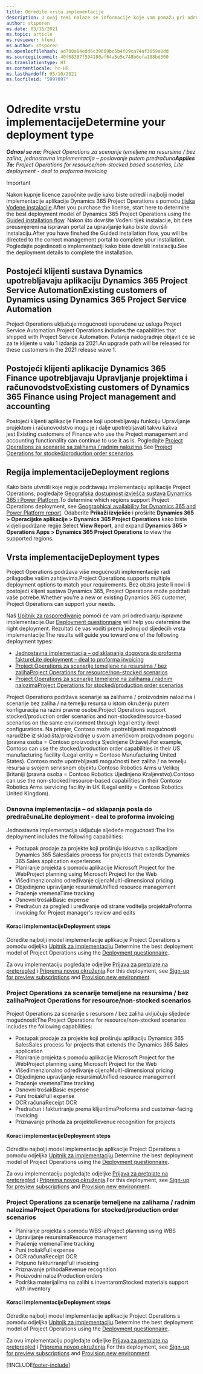 ```yaml
---
title: Odredite vrstu implementacije
description: U ovoj temi nalaze se informacije koje vam pomažu pri određivanju ispravne vrste implementacije projektnih operacija za vašu tvrtku.
author: stsporen
ms.date: 03/15/2021
ms.topic: article
ms.reviewer: kfend
ms.author: stsporen
ms.openlocfilehash: ad700a84edd6c39609bc5b4f09ca74af3059a0dd
ms.sourcegitcommit: 40f68387f594180af64a5e5c748b6efa188bd300
ms.translationtype: HT
ms.contentlocale: hr-HR
ms.lasthandoff: 05/10/2021
ms.locfileid: "5997097"
---
```

# <a name="determine-your-deployment-type"></a><span data-ttu-id="9a851-103">Odredite vrstu implementacije</span><span class="sxs-lookup"><span data-stu-id="9a851-103">Determine your deployment type</span></span>

<span data-ttu-id="9a851-104">_**Odnosi se na:** Project Operations za scenarije temeljene na resursima / bez zaliha, jednostavna implementacija – poslovanje putem predračuna_</span><span class="sxs-lookup"><span data-stu-id="9a851-104">_**Applies To:** Project Operations for resource/non-stocked based scenarios, Lite deployment - deal to proforma invoicing_</span></span>

> [!IMPORTANT]
> <span data-ttu-id="9a851-105">Nakon kupnje licence započnite ovdje kako biste odredili najbolji model implementacije aplikacije Dynamics 365 Project Operations s pomoću [tijeka Vođene instalacije](https://aka.ms/provisionprojectoperations).</span><span class="sxs-lookup"><span data-stu-id="9a851-105">After you purchase the license, start here to determine the best deployment model of Dynamics 365 Project Operations using the [Guided installation flow](https://aka.ms/provisionprojectoperations).</span></span>
> <span data-ttu-id="9a851-106">Nakon što dovršite Vođeni tijek instalacije, bit ćete preusmjereni na ispravan portal za upravljanje kako biste dovršili instalaciju.</span><span class="sxs-lookup"><span data-stu-id="9a851-106">After you have finshed the Guided installation flow, you will be directed to the correct management portal to complete your installation.</span></span> <span data-ttu-id="9a851-107">Pogledajte pojedinosti o implementaciji kako biste dovršili instalaciju.</span><span class="sxs-lookup"><span data-stu-id="9a851-107">See the deployment details to complete the installation.</span></span>


## <a name="existing-customers-of-dynamics-using-dynamics-365-project-service-automation"></a><span data-ttu-id="9a851-108">Postojeći klijenti sustava Dynamics upotrebljavaju aplikaciju Dynamics 365 Project Service Automation</span><span class="sxs-lookup"><span data-stu-id="9a851-108">Existing customers of Dynamics using Dynamics 365 Project Service Automation</span></span>
<span data-ttu-id="9a851-109">Project Operations uključuje mogućnosti isporučene uz uslugu Project Service Automation.</span><span class="sxs-lookup"><span data-stu-id="9a851-109">Project Operations includes the capabilities that shipped with Project Service Automation.</span></span> <span data-ttu-id="9a851-110">Putanja nadogradnje objavit će se za te klijente u valu 1 izdanja za 2021.</span><span class="sxs-lookup"><span data-stu-id="9a851-110">An upgrade path will be released for these customers in the 2021 release wave 1.</span></span>

## <a name="existing-customers-of-dynamics-365-finance-using-project-management-and-accounting"></a><span data-ttu-id="9a851-111">Postojeći klijenti aplikacije Dynamics 365 Finance upotrebljavaju Upravljanje projektima i računovodstvo</span><span class="sxs-lookup"><span data-stu-id="9a851-111">Existing customers of Dynamics 365 Finance using Project management and accounting</span></span> 

<span data-ttu-id="9a851-112">Postojeći klijenti aplikacije Finance koji upotrebljavaju funkciju Upravljanje projektom i računovodstvo mogu je i dalje upotrebljavati takvu kakva jest.</span><span class="sxs-lookup"><span data-stu-id="9a851-112">Existing customers of Finance who use the Project management and accounting functionality can continue to use it as is.</span></span> <span data-ttu-id="9a851-113">Pogledajte [Project Operations za scenarije sa zalihama / radnim nalozima](#pma).</span><span class="sxs-lookup"><span data-stu-id="9a851-113">See [Project Operations for stocked/production order scenarios](#pma).</span></span>


## <a name="deployment-regions"></a><span data-ttu-id="9a851-114">Regija implementacije</span><span class="sxs-lookup"><span data-stu-id="9a851-114">Deployment regions</span></span>
<span data-ttu-id="9a851-115">Kako biste utvrdili koje regije podržavaju implementaciju aplikacije Project Operations, pogledajte [Geografska dostupnost izvješća sustava Dynamics 365 i Power Platform](https://dynamics.microsoft.com/en-us/geographic-availability/).</span><span class="sxs-lookup"><span data-stu-id="9a851-115">To determine which regions support Project Operations deployment, see [Geographical availability for Dynamics 365 and Power Platform report](https://dynamics.microsoft.com/en-us/geographic-availability/).</span></span> <span data-ttu-id="9a851-116">Odaberite **Prikaži izvješće** i proširite **Dynamics 365 > Operacijske aplikacije > Dynamics 365 Project Operations** kako biste vidjeli podržane regije.</span><span class="sxs-lookup"><span data-stu-id="9a851-116">Select **View Report**, and expand **Dynamics 365 > Operations Apps > Dynamics 365 Project Operations** to view the supported regions.</span></span>

## <a name="deployment-types"></a><span data-ttu-id="9a851-117">Vrsta implementacije</span><span class="sxs-lookup"><span data-stu-id="9a851-117">Deployment types</span></span>
<span data-ttu-id="9a851-118">Project Operations podržava više mogućnosti implementacije radi prilagodbe vašim zahtjevima.</span><span class="sxs-lookup"><span data-stu-id="9a851-118">Project Operations supports multiple deployment options to match your requirements.</span></span> <span data-ttu-id="9a851-119">Bez obzira jeste li novi ili postojeći klijent sustava Dynamics 365, Project Operations može podržati vaše potrebe.</span><span class="sxs-lookup"><span data-stu-id="9a851-119">Whether you're a new or existing Dynamics 365 customer, Project Operations can support your needs.</span></span>

<span data-ttu-id="9a851-120">Naš [Upitnik za raspoređivanje](https://aka.ms/provisionprojectoperations) pomoći će vam pri određivanju ispravne implementacije.</span><span class="sxs-lookup"><span data-stu-id="9a851-120">Our [Deployment questionnaire](https://aka.ms/provisionprojectoperations) will help you determine the right deployment.</span></span> <span data-ttu-id="9a851-121">Rezultati će vas voditi prema jednoj od sljedećih vrsta implementacije:</span><span class="sxs-lookup"><span data-stu-id="9a851-121">The results will guide you toward one of the following deployment types:</span></span>

- [<span data-ttu-id="9a851-122">Jednostavna implementacija – od sklapanja dogovora do proforma fakture</span><span class="sxs-lookup"><span data-stu-id="9a851-122">Lite deployment – deal to proforma invoicing</span></span>](#lite)
- [<span data-ttu-id="9a851-123">Project Operations za scenarije temeljene na resursima / bez zaliha</span><span class="sxs-lookup"><span data-stu-id="9a851-123">Project Operations for resource/non-stocked scenarios</span></span>](#integrated)
- [<span data-ttu-id="9a851-124">Project Operations za scenarije temeljene na zalihama / radnim nalozima</span><span class="sxs-lookup"><span data-stu-id="9a851-124">Project Operations for stocked/production order scenarios</span></span>](#pma)

<span data-ttu-id="9a851-125">Project Operations podržava scenarije sa zalihama / proizvodnim nalozima i scenarije bez zaliha / na temelju resursa u istom okruženju putem konfiguracija na razini pravne osobe.</span><span class="sxs-lookup"><span data-stu-id="9a851-125">Project Operations support stocked/production order scenarios and non-stocked/resource-based scenarios on the same environment through legal entity-level configurations.</span></span> <span data-ttu-id="9a851-126">Na primjer, Contoso može upotrebljavati mogućnosti narudžbe iz skladišta/proizvodnje u svom američkom proizvodnom pogonu (pravna osoba = Contoso proizvodnja Sjedinjene Države).</span><span class="sxs-lookup"><span data-stu-id="9a851-126">For example, Contoso can use the stocked/production order capabilities in their US manufacturing facility (Legal entity = Contoso Manufacturing United States).</span></span> <span data-ttu-id="9a851-127">Contoso može upotrebljavati mogućnosti bez zaliha / na temelju resursa u svojem servisnom objektu Contoso Robotics Arms u Velikoj Britaniji (pravna osoba = Contoso Robotics Ujedinjeno Kraljevstvo).</span><span class="sxs-lookup"><span data-stu-id="9a851-127">Contoso can use the non-stocked/resource-based capabilities in their Contoso Robotics Arms servicing facility in UK (Legal entity = Contoso Robotics United Kingdom).</span></span>

### <a name="lite-deployment---deal-to-proforma-invoicing"></a><a  name="lite"></a><span data-ttu-id="9a851-128">Osnovna implementacija – od sklapanja posla do predračuna</span><span class="sxs-lookup"><span data-stu-id="9a851-128">Lite deployment - deal to proforma invoicing</span></span>

<span data-ttu-id="9a851-129">Jednostavna implementacija uključuje sljedeće mogućnosti:</span><span class="sxs-lookup"><span data-stu-id="9a851-129">The lite deployment includes the following capabilities:</span></span>

- <span data-ttu-id="9a851-130">Postupak prodaje za projekte koji proširuju iskustva s aplikacijom Dynamics 365 Sales</span><span class="sxs-lookup"><span data-stu-id="9a851-130">Sales process for projects that extends Dynamics 365 Sales application experiences</span></span>
- <span data-ttu-id="9a851-131">Planiranje projekta s pomoću aplikacije Microsoft Project for the Web</span><span class="sxs-lookup"><span data-stu-id="9a851-131">Project planning using Microsoft Project for the Web</span></span>
- <span data-ttu-id="9a851-132">Višedimenzionalno određivanje cijena</span><span class="sxs-lookup"><span data-stu-id="9a851-132">Multi-dimensional pricing</span></span>
- <span data-ttu-id="9a851-133">Objedinjeno upravljanje resursima</span><span class="sxs-lookup"><span data-stu-id="9a851-133">Unified resource management</span></span>
- <span data-ttu-id="9a851-134">Praćenje vremena</span><span class="sxs-lookup"><span data-stu-id="9a851-134">Time tracking</span></span>
- <span data-ttu-id="9a851-135">Osnovni trošak</span><span class="sxs-lookup"><span data-stu-id="9a851-135">Basic expense</span></span>
- <span data-ttu-id="9a851-136">Predračun za pregled i uređivanje od strane voditelja projekta</span><span class="sxs-lookup"><span data-stu-id="9a851-136">Proforma invoicing for Project manager's review and edits</span></span> 

#### <a name="deployment-steps"></a><span data-ttu-id="9a851-137">Koraci implementacije</span><span class="sxs-lookup"><span data-stu-id="9a851-137">Deployment steps</span></span>
<span data-ttu-id="9a851-138">Odredite najbolji model implementacije aplikacije Project Operations s pomoću odjeljka [Upitnik za implementaciju](https://aka.ms/provisionprojectoperations).</span><span class="sxs-lookup"><span data-stu-id="9a851-138">Determine the best deployment model of Project Operations using the [Deployment questionnaire](https://aka.ms/provisionprojectoperations).</span></span>

<span data-ttu-id="9a851-139">Za ovu implementaciju pogledajte odjeljke [Prijava za pretplate na pretpregled](lite-preview-subscription-sign-up.md) i [Priprema novog okruženja](lite-deployment.md).</span><span class="sxs-lookup"><span data-stu-id="9a851-139">For this deployment, see [Sign-up for preview subscriptions](lite-preview-subscription-sign-up.md) and [Provision new environment](lite-deployment.md).</span></span> 


### <a name="project-operations-for-resourcenon-stocked-scenarios"></a><a name="integrated"></a><span data-ttu-id="9a851-140">Project Operations za scenarije temeljene na resursima / bez zaliha</span><span class="sxs-lookup"><span data-stu-id="9a851-140">Project Operations for resource/non-stocked scenarios</span></span>
<span data-ttu-id="9a851-141">Project Operations za scenarije s resursom / bez zaliha uključuju sljedeće mogućnosti:</span><span class="sxs-lookup"><span data-stu-id="9a851-141">The Project Operations for resource/non-stocked scenarios includes the following capabilities:</span></span>
 
- <span data-ttu-id="9a851-142">Postupak prodaje za projekte koji proširuju aplikaciju Dynamics 365 Sales</span><span class="sxs-lookup"><span data-stu-id="9a851-142">Sales process for projects that extends the Dynamics 365 Sales application</span></span>
- <span data-ttu-id="9a851-143">Planiranje projekta s pomoću aplikacije Microsoft Project for the Web</span><span class="sxs-lookup"><span data-stu-id="9a851-143">Project planning using Microsoft Project for the Web</span></span>
- <span data-ttu-id="9a851-144">Višedimenzionalno određivanje cijena</span><span class="sxs-lookup"><span data-stu-id="9a851-144">Multi-dimensional pricing</span></span>
- <span data-ttu-id="9a851-145">Objedinjeno upravljanje resursima</span><span class="sxs-lookup"><span data-stu-id="9a851-145">Unified resource management</span></span>
- <span data-ttu-id="9a851-146">Praćenje vremena</span><span class="sxs-lookup"><span data-stu-id="9a851-146">Time tracking</span></span>
- <span data-ttu-id="9a851-147">Osnovni trošak</span><span class="sxs-lookup"><span data-stu-id="9a851-147">Basic expense</span></span>
- <span data-ttu-id="9a851-148">Puni trošak</span><span class="sxs-lookup"><span data-stu-id="9a851-148">Full expense</span></span>
- <span data-ttu-id="9a851-149">OCR računa</span><span class="sxs-lookup"><span data-stu-id="9a851-149">Receipt OCR</span></span>
- <span data-ttu-id="9a851-150">Predračun i fakturiranje prema klijentima</span><span class="sxs-lookup"><span data-stu-id="9a851-150">Proforma and customer-facing invoicing</span></span> 
- <span data-ttu-id="9a851-151">Priznavanje prihoda za projekte</span><span class="sxs-lookup"><span data-stu-id="9a851-151">Revenue recognition for projects</span></span>

#### <a name="deployment-steps"></a><span data-ttu-id="9a851-152">Koraci implementacije</span><span class="sxs-lookup"><span data-stu-id="9a851-152">Deployment steps</span></span>
<span data-ttu-id="9a851-153">Odredite najbolji model implementacije aplikacije Project Operations s pomoću odjeljka [Upitnik za implementaciju](https://aka.ms/provisionprojectoperations).</span><span class="sxs-lookup"><span data-stu-id="9a851-153">Determine the best deployment model of Project Operations using the [Deployment questionnaire](https://aka.ms/provisionprojectoperations).</span></span>

<span data-ttu-id="9a851-154">Za ovu implementaciju pogledajte odjeljke [Prijava za pretplate na pretpregled](resource-sign-up-preview-subscription.md) i [Priprema novog okruženja](resource-provision-new-environment.md).</span><span class="sxs-lookup"><span data-stu-id="9a851-154">For this deployment, see [Sign-up for preview subscriptions](resource-sign-up-preview-subscription.md) and [Provision new environment](resource-provision-new-environment.md).</span></span> 


### <a name="project-operations-for-stockedproduction-order-scenarios"></a><a name="pma"></a><span data-ttu-id="9a851-155">Project Operations za scenarije temeljene na zalihama / radnim nalozima</span><span class="sxs-lookup"><span data-stu-id="9a851-155">Project Operations for stocked/production order scenarios</span></span>

- <span data-ttu-id="9a851-156">Planiranje projekta s pomoću WBS-a</span><span class="sxs-lookup"><span data-stu-id="9a851-156">Project planning using WBS</span></span>
- <span data-ttu-id="9a851-157">Upravljanje resursima</span><span class="sxs-lookup"><span data-stu-id="9a851-157">Resource management</span></span>
- <span data-ttu-id="9a851-158">Praćenje vremena</span><span class="sxs-lookup"><span data-stu-id="9a851-158">Time tracking</span></span>
- <span data-ttu-id="9a851-159">Puni trošak</span><span class="sxs-lookup"><span data-stu-id="9a851-159">Full expense</span></span>
- <span data-ttu-id="9a851-160">OCR računa</span><span class="sxs-lookup"><span data-stu-id="9a851-160">Receipt OCR</span></span>
- <span data-ttu-id="9a851-161">Potpuno fakturiranje</span><span class="sxs-lookup"><span data-stu-id="9a851-161">Full invoicing</span></span>
- <span data-ttu-id="9a851-162">Priznavanje prihoda</span><span class="sxs-lookup"><span data-stu-id="9a851-162">Revenue recognition</span></span>
- <span data-ttu-id="9a851-163">Proizvodni nalozi</span><span class="sxs-lookup"><span data-stu-id="9a851-163">Production orders</span></span>
- <span data-ttu-id="9a851-164">Podrška materijalima na zalihi s inventarom</span><span class="sxs-lookup"><span data-stu-id="9a851-164">Stocked materials support with inventory</span></span>

#### <a name="deployment-steps"></a><span data-ttu-id="9a851-165">Koraci implementacije</span><span class="sxs-lookup"><span data-stu-id="9a851-165">Deployment steps</span></span>
<span data-ttu-id="9a851-166">Odredite najbolji model implementacije aplikacije Project Operations s pomoću odjeljka [Upitnik za implementaciju](https://aka.ms/provisionprojectoperations).</span><span class="sxs-lookup"><span data-stu-id="9a851-166">Determine the best deployment model of Project Operations using the [Deployment questionnaire](https://aka.ms/provisionprojectoperations).</span></span>

<span data-ttu-id="9a851-167">Za ovu implementaciju pogledajte odjeljke [Prijava za pretplate na pretpregled](/dynamics365/fin-ops-core/dev-itpro/dev-tools/sign-up-preview-subscription?toc=%2fdynamics365%2ffinance%2ftoc.json) i [Priprema novog okruženja](/dynamics365/fin-ops-core/dev-itpro/deployment/deploy-demo-environment?toc=%2fdynamics365%2ffinance%2ftoc.json).</span><span class="sxs-lookup"><span data-stu-id="9a851-167">For this deployment, see [Sign-up for preview subscriptions](/dynamics365/fin-ops-core/dev-itpro/dev-tools/sign-up-preview-subscription?toc=%2fdynamics365%2ffinance%2ftoc.json) and [Provision new environment](/dynamics365/fin-ops-core/dev-itpro/deployment/deploy-demo-environment?toc=%2fdynamics365%2ffinance%2ftoc.json).</span></span> 



[!INCLUDE[footer-include](../includes/footer-banner.md)]